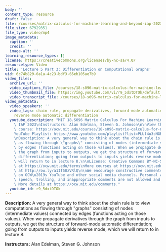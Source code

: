 ```yaml
---
body: ''
content_type: resource
draft: false
file: /courses/matrix-calculus-for-machine-learning-and-beyond-iap-2023/ocw_18s096_lecture05-part3-new_2023jan27_360p_16_9.mp4
file_size: 67929351
file_type: video/mp4
image_metadata:
  caption: ''
  credit: ''
  image-alt: ''
learning_resource_types: []
license: https://creativecommons.org/licenses/by-nc-sa/4.0/
resourcetype: Video
title: 'Lecture 5 Part 3: Differentiation on Computational Graphs'
uid: 6c74b829-6a1a-4c23-bdf3-65eb105ae7b9
video_files:
  archive_url: ''
  video_captions_file: /courses/18-s096-matrix-calculus-for-machine-learning-and-beyond-january-iap-2023/ocw_18s096_lecture05-part3-new_2023jan27_captions.vtt
  video_thumbnail_file: https://img.youtube.com/vi/r9_5dxtDTOk/default.jpg
  video_transcript_file: /courses/18-s096-matrix-calculus-for-machine-learning-and-beyond-january-iap-2023/ocw_18s096_lecture05-part3-new_2023jan27_transcript.pdf
video_metadata:
  video_speakers: ''
  video_tags: chain rule, propagate derivatives, forward-mode automatic differentiation,
    reverse mode automatic differentiation
  youtube_description: "MIT 18.S096 Matrix Calculus For Machine Learning And Beyond,\
    \ IAP 2023\nInstructors: Alan Edelman, Steven G. Johnson\n\nView the complete\
    \ course: https://ocw.mit.edu/courses/18-s096-matrix-calculus-for-machine-learning-and-beyond-january-iap-2023/\n\
    YouTube Playlist: https://www.youtube.com/playlist?list=PLUl4u3cNGP62EaLLH92E_VCN4izBKK6OE\n\
    \nDescription: A very general way to think about the chain rule is to view computations\
    \ as flowing through \"graphs\" consisting of nodes (intermediate values) connected\
    \ by edges (functions acting on those values). When we propagate derivatives through\
    \ the graph from inputs to outputs, we get the structure of forward-mode automatic\
    \ differentiation; going from outputs to inputs yields reverse mode, which we\
    \ will return to in lecture 8.\n\nLicense: Creative Commons BY-NC-SA\nMore information\
    \ at https://ocw.mit.edu/terms\nMore courses at https://ocw.mit.edu\nSupport OCW\
    \ at http://ow.ly/a1If50zVRlQ\n\nWe encourage constructive comments and discussion\
    \ on OCW\u2019s YouTube and other social media channels. Personal attacks, hate\
    \ speech, trolling, and inappropriate comments are not allowed and may be removed.\
    \ More details at https://ocw.mit.edu/comments."
  youtube_id: r9_5dxtDTOk
---
```

**Description:** A very general way to think about the chain rule is to view computations as flowing through "graphs" consisting of nodes (intermediate values) connected by edges (functions acting on those values). When we propagate derivatives through the graph from inputs to outputs, we get the structure of forward-mode automatic differentiation; going from outputs to inputs yields reverse mode, which we will return to in lecture 8.

**Instructors:** Alan Edelman, Steven G. Johnson